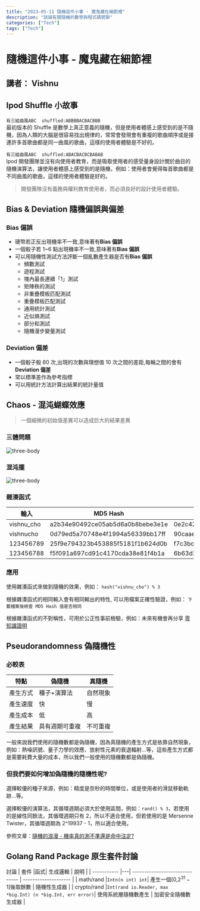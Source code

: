 ```yaml
---
title: "2023-05-11 隨機這件小事 - 魔鬼藏在細節裡"
description: "談論有關隨機的數學與程式碼閒聊"
categories: ["Tech"]
tags: ["Tech"]
---
```


# 隨機這件小事 - 魔鬼藏在細節裡

## 講者： Vishnu

## Ipod Shuffle 小故事

`有三組曲風ABC  shuffled:ABBBBACBACBBB`  
最初版本的 Shuffle 是數學上真正意義的隨機，但是使用者體感上感受到的是不隨機，因為人類的大腦是很容易找出規律的，常常會發現會有重複的歌曲順序或是接連許多首歌曲都是同一曲風的歌曲，這樣的使用者體驗是不好的。

`有三組曲風ABC  shuffled:ABACBACBCBABAB`  
Ipod 開發團隊並沒有向使用者教育，而是吸取使用者的感受量身設計關於曲目的隨機演算法，讓使用者體感上感受到的是隨機，例如：使用者會覺得每首歌曲都是不同曲風的歌曲，這樣的使用者體驗是好的。

> 開發團隊沒有義務與權利教育使用者，而必須良好的設計使用者體驗。

## Bias & Deviation 隨機偏誤與偏差

### Bias 偏誤

- 硬幣若正反出現機率不一致,意味著有**Bias 偏誤**
- 一個骰子若 1~6 點出現機率不一致,意味著有**Bias 偏誤**
- 可以用隨機性測試方法評斷一個亂數產生器是否有**Bias 偏誤**
  - 頻數測試
  - 遊程測試
  - 塊內最長連續「1」測試
  - 矩陣秩的測試
  - 非重疊模板匹配測試
  - 重疊模板匹配測試
  - 通用統計測試
  - 近似熵測試
  - 部分和測試
  - 隨機漫步變量測試

### Deviation 偏差

- 一個骰子骰 60 次,出現的次數與理想值 10 次之間的差距,每輪之間的會有**Deviation 偏差**
- 常以標準差作為參考指標
- 可以用統計方法計算出結果的統計量值

## Chaos - 混沌蝴蝶效應

> 一個細微的初始值差異可以造成巨大的結果差異

### 三體問題

![three-body](./shares/2023-05-11/imgs/three-body.gif)

### 混沌擺

![three-body](./shares/2023-05-11/imgs/swinging-sticks.webp)

### 雜湊函式

| 輸入       | MD5 Hash                         | SHA-1 Hash                               |
| ---------- | -------------------------------- | ---------------------------------------- |
| vishnu_cho | a2b34e90492ce05ab5d6a0b8bebe3e1e | 0e2c42bbc36389a9de7e6b696c6f2b68ff55d416 |
| vishnucho  | 0d79ed5a70748e4f1994a56339bb17ff | 90caae37cdaa5a72b4d65b7007105269467b4303 |
| 123456789  | 25f9e794323b453885f5181f1b624d0b | f7c3bc1d808e04732adf679965ccc34ca7ae3441 |
| 123456788  | f5f091a697cd91c4170cda38e81f4b1a | 6b63d2a490228d003c055c36430ba00666db7ff7 |

### 應用

使用雜湊函式來做到隨機的效果，例如： `hash("vishnu_cho") % 3`

根據雜湊函式的相同輸入會有相同輸出的特性, 可以用檔案正確性驗證，例如： `下載檔案後檢查 MD5 Hash 值是否相同`

根據雜湊函式的不對稱性，可用於公正性事前檢驗，例如：未來有機會再分享 [零知識證明](https://zh.wikipedia.org/wiki/%E9%9B%B6%E7%9F%A5%E8%AF%86%E8%AF%81%E6%98%8E)

## Pseudorandomness 偽隨機性

### 必較表

| 特點     | 偽隨機         | 真隨機   |
| -------- | -------------- | -------- |
| 產生方式 | 種子+演算法    | 自然現象 |
| 產生速度 | 快             | 慢       |
| 產生成本 | 低             | 高       |
| 產生結果 | 具有週期可重複 | 不可重複 |

一般來說我們使用的隨機數都是偽隨機，因為真隨機的產生方式是依靠自然現象，例如：熱噪訊號、量子力學的效應、放射性元素的衰退輻射...等，這些產生方式都是需要耗費大量的成本，所以我們一般使用的隨機數都是偽隨機。

### 但我們要如何增加偽隨機的隨機性呢?

選擇較優的種子來源，例如：精度是奈秒的時間單位，或是使用者的滑鼠移動軌跡...等。

選擇較優的演算法，其循環週期必須大於使用區間，例如：`rand() % 3`，若使用的是線性同餘法，其循環週期只有 2，所以不適合使用，但若使用的是 Mersenne Twister，其循環週期為 2^19937 - 1，所以適合使用。

參照文章：[隨機的浪漫 - 機率真的測不準還是命中注定?](https://www.forevergame.org/math/2023-01-13/)

## Golang Rand Package 原生套件討論

討論
| 套件 |函式| 生成邏輯 | 說明 |
| ----------- |---| ------------------------------ | -------------------- |
| math/rand |`Intn(n int) int`| 產生一個[0,$2^{31}-1$]後取餘數 | 隨機性生成器 |
| crypto/rand |`Int(rand io.Reader, max *big.Int) (n *big.Int, err error)`| 使用系統層隨機數產生 | 加密安全隨機數生成器 |
